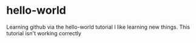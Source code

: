 # hello-world
Learning github via the hello-world tutorial
I like learning new things.
This tutorial isn't working correctly 
